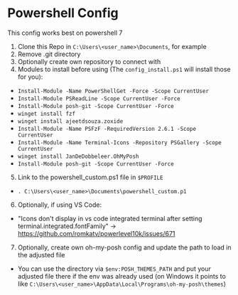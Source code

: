 # Powershell Config

This config works best on powershell 7

1. Clone this Repo in `C:\Users\<user_name>\Documents`, for example
2. Remove .git directory
3. Optionally create own repository to connect with
4. Modules to install before using (The `config_install.ps1` will install those for you):
  - `Install-Module -Name PowerShellGet -Force -Scope CurrentUser`
  - `Install-Module PSReadLine -Scope CurrentUser -Force`
  - `Install-Module posh-git -Scope CurrentUser -Force`
  - `winget install fzf`
  - `winget install ajeetdsouza.zoxide`
  - `Install-Module -Name PSFzF -RequiredVersion 2.6.1 -Scope CurrentUser`
  - `Install-Module -Name Terminal-Icons -Repository PSGallery -Scope CurrentUser`
  - `winget install JanDeDobbeleer.OhMyPosh`
  - `Install-Module posh-git -Scope CurrentUser -Force`
5. Link to the powershell_custom.ps1 file in `$PROFILE`
  - `. C:\Users\<user_name>\Documents\powershell_custom.p1`
6. Optionally, if using VS Code:
  - "Icons don't display in vs code integrated terminal after setting terminal.integrated.fontFamily" -> https://github.com/romkatv/powerlevel10k/issues/671
7. Optionally, create own oh-my-posh config and update the path to load in the adjusted file
  - You can use the directory via `$env:POSH_THEMES_PATH` and put your adjusted file there if the env was already used (on Windows it points to like `C:\Users\<user_name>\AppData\Local\Programs\oh-my-posh\themes`)
